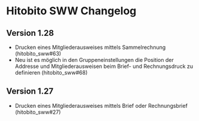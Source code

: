 # Hitobito SWW Changelog

## Version 1.28
- Drucken eines Mitgliederausweises mittels Sammelrechnung (hitobito_sww#63)
- Neu ist es möglich in den Gruppeneinstellungen die Position der Addresse und Mitgliederausweisen beim Brief- und Rechnungsdruck zu definieren (hitobito_sww#68)

## Version 1.27
- Drucken eines Mitgliederausweises mittels Brief oder Rechnungsbrief (hitobito_sww#27)
